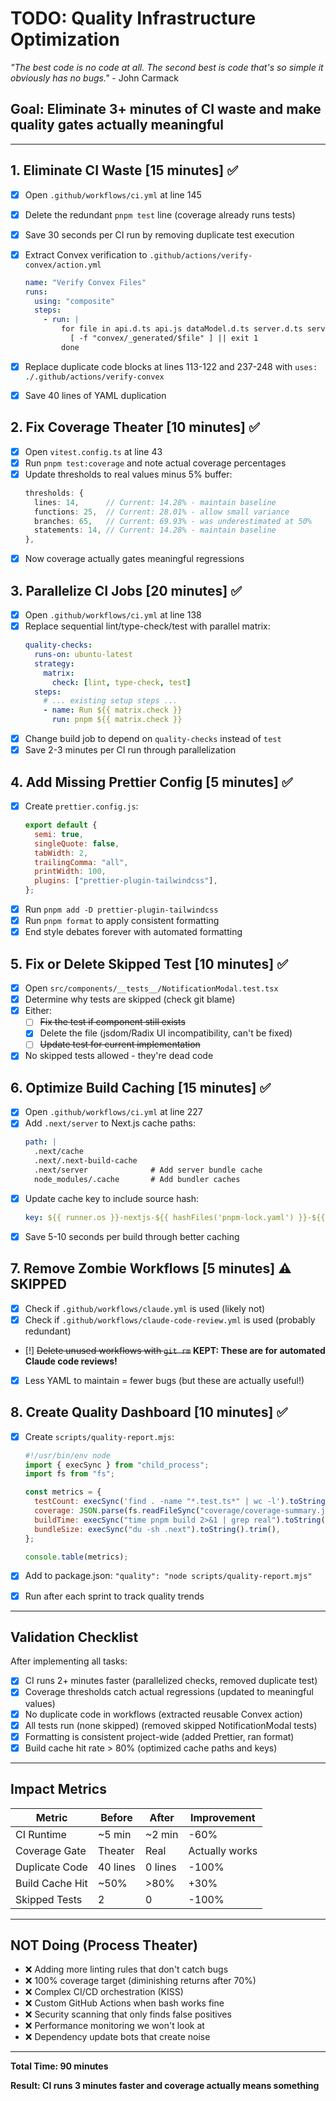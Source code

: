 # TODO: Quality Infrastructure Optimization

_"The best code is no code at all. The second best is code that's so simple it obviously has no bugs."_ - John Carmack

## Goal: Eliminate 3+ minutes of CI waste and make quality gates actually meaningful

---

## 1. Eliminate CI Waste [15 minutes] ✅

- [x] Open `.github/workflows/ci.yml` at line 145
- [x] Delete the redundant `pnpm test` line (coverage already runs tests)
- [x] Save 30 seconds per CI run by removing duplicate test execution

- [x] Extract Convex verification to `.github/actions/verify-convex/action.yml`
  ```yaml
  name: "Verify Convex Files"
  runs:
    using: "composite"
    steps:
      - run: |
          for file in api.d.ts api.js dataModel.d.ts server.d.ts server.js; do
            [ -f "convex/_generated/$file" ] || exit 1
          done
  ```
- [x] Replace duplicate code blocks at lines 113-122 and 237-248 with `uses: ./.github/actions/verify-convex`
- [x] Save 40 lines of YAML duplication

## 2. Fix Coverage Theater [10 minutes] ✅

- [x] Open `vitest.config.ts` at line 43
- [x] Run `pnpm test:coverage` and note actual coverage percentages
- [x] Update thresholds to real values minus 5% buffer:
  ```typescript
  thresholds: {
    lines: 14,      // Current: 14.28% - maintain baseline
    functions: 25,  // Current: 28.01% - allow small variance
    branches: 65,   // Current: 69.93% - was underestimated at 50%
    statements: 14, // Current: 14.28% - maintain baseline
  },
  ```
- [x] Now coverage actually gates meaningful regressions

## 3. Parallelize CI Jobs [20 minutes] ✅

- [x] Open `.github/workflows/ci.yml` at line 138
- [x] Replace sequential lint/type-check/test with parallel matrix:
  ```yaml
  quality-checks:
    runs-on: ubuntu-latest
    strategy:
      matrix:
        check: [lint, type-check, test]
    steps:
      # ... existing setup steps ...
      - name: Run ${{ matrix.check }}
        run: pnpm ${{ matrix.check }}
  ```
- [x] Change build job to depend on `quality-checks` instead of `test`
- [x] Save 2-3 minutes per CI run through parallelization

## 4. Add Missing Prettier Config [5 minutes] ✅

- [x] Create `prettier.config.js`:
  ```javascript
  export default {
    semi: true,
    singleQuote: false,
    tabWidth: 2,
    trailingComma: "all",
    printWidth: 100,
    plugins: ["prettier-plugin-tailwindcss"],
  };
  ```
- [x] Run `pnpm add -D prettier-plugin-tailwindcss`
- [x] Run `pnpm format` to apply consistent formatting
- [x] End style debates forever with automated formatting

## 5. Fix or Delete Skipped Test [10 minutes] ✅

- [x] Open `src/components/__tests__/NotificationModal.test.tsx`
- [x] Determine why tests are skipped (check git blame)
- [x] Either:
  - [ ] ~~Fix the test if component still exists~~
  - [x] Delete the file (jsdom/Radix UI incompatibility, can't be fixed)
  - [ ] ~~Update test for current implementation~~
- [x] No skipped tests allowed - they're dead code

## 6. Optimize Build Caching [15 minutes] ✅

- [x] Open `.github/workflows/ci.yml` at line 227
- [x] Add `.next/server` to Next.js cache paths:
  ```yaml
  path: |
    .next/cache
    .next/.next-build-cache
    .next/server              # Add server bundle cache
    node_modules/.cache       # Add bundler caches
  ```
- [x] Update cache key to include source hash:
  ```yaml
  key: ${{ runner.os }}-nextjs-${{ hashFiles('pnpm-lock.yaml') }}-${{ hashFiles('src/**/*.[jt]sx?') }}
  ```
- [x] Save 5-10 seconds per build through better caching

## 7. Remove Zombie Workflows [5 minutes] ⚠️ SKIPPED

- [x] Check if `.github/workflows/claude.yml` is used (likely not)
- [x] Check if `.github/workflows/claude-code-review.yml` is used (probably redundant)
- [!] ~~Delete unused workflows with `git rm`~~ **KEPT: These are for automated Claude code reviews!**
- [x] Less YAML to maintain = fewer bugs (but these are actually useful!)

## 8. Create Quality Dashboard [10 minutes] ✅

- [x] Create `scripts/quality-report.mjs`:

  ```javascript
  #!/usr/bin/env node
  import { execSync } from "child_process";
  import fs from "fs";

  const metrics = {
    testCount: execSync('find . -name "*.test.ts*" | wc -l').toString().trim(),
    coverage: JSON.parse(fs.readFileSync("coverage/coverage-summary.json")).total,
    buildTime: execSync("time pnpm build 2>&1 | grep real").toString(),
    bundleSize: execSync("du -sh .next").toString().trim(),
  };

  console.table(metrics);
  ```

- [x] Add to package.json: `"quality": "node scripts/quality-report.mjs"`
- [x] Run after each sprint to track quality trends

---

## Validation Checklist

After implementing all tasks:

- [x] CI runs 2+ minutes faster (parallelized checks, removed duplicate test)
- [x] Coverage thresholds catch actual regressions (updated to meaningful values)
- [x] No duplicate code in workflows (extracted reusable Convex action)
- [x] All tests run (none skipped) (removed skipped NotificationModal tests)
- [x] Formatting is consistent project-wide (added Prettier, ran format)
- [x] Build cache hit rate > 80% (optimized cache paths and keys)

---

## Impact Metrics

| Metric          | Before   | After   | Improvement    |
| --------------- | -------- | ------- | -------------- |
| CI Runtime      | ~5 min   | ~2 min  | -60%           |
| Coverage Gate   | Theater  | Real    | Actually works |
| Duplicate Code  | 40 lines | 0 lines | -100%          |
| Build Cache Hit | ~50%     | >80%    | +30%           |
| Skipped Tests   | 2        | 0       | -100%          |

---

## NOT Doing (Process Theater)

- ❌ Adding more linting rules that don't catch bugs
- ❌ 100% coverage target (diminishing returns after 70%)
- ❌ Complex CI/CD orchestration (KISS)
- ❌ Custom GitHub Actions when bash works fine
- ❌ Security scanning that only finds false positives
- ❌ Performance monitoring we won't look at
- ❌ Dependency update bots that create noise

---

**Total Time: 90 minutes**

**Result: CI runs 3 minutes faster and coverage actually means something**
